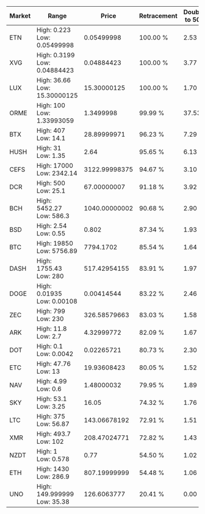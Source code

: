 | Market | Range | Price| Retracement | Doubles to 50% |
| --- | --- | --- | --- | --- |
| ETN | High: 0.223<br />Low: 0.05499998 | 0.05499998 | 100.00 % | 2.53 |
| XVG | High: 0.3199<br />Low: 0.04884423 | 0.04884423 | 100.00 % | 3.77 |
| LUX | High: 36.66<br />Low: 15.30000125 | 15.30000125 | 100.00 % | 1.70 |
| ORME | High: 100<br />Low: 1.33993059 | 1.3499998 | 99.99 % | 37.53 |
| BTX | High: 407<br />Low: 14.1 | 28.89999971 | 96.23 % | 7.29 |
| HUSH | High: 31<br />Low: 1.35 | 2.64 | 95.65 % | 6.13 |
| CEFS | High: 17000<br />Low: 2342.14 | 3122.99998375 | 94.67 % | 3.10 |
| DCR | High: 500<br />Low: 25.1 | 67.00000007 | 91.18 % | 3.92 |
| BCH | High: 5452.27<br />Low: 586.3 | 1040.00000002 | 90.68 % | 2.90 |
| BSD | High: 2.54<br />Low: 0.55 | 0.802 | 87.34 % | 1.93 |
| BTC | High: 19850<br />Low: 5756.89 | 7794.1702 | 85.54 % | 1.64 |
| DASH | High: 1755.43<br />Low: 280 | 517.42954155 | 83.91 % | 1.97 |
| DOGE | High: 0.01935<br />Low: 0.00108 | 0.00414544 | 83.22 % | 2.46 |
| ZEC | High: 799<br />Low: 230 | 326.58579663 | 83.03 % | 1.58 |
| ARK | High: 11.8<br />Low: 2.7 | 4.32999772 | 82.09 % | 1.67 |
| DOT | High: 0.1<br />Low: 0.0042 | 0.02265721 | 80.73 % | 2.30 |
| ETC | High: 47.76<br />Low: 13 | 19.93608423 | 80.05 % | 1.52 |
| NAV | High: 4.99<br />Low: 0.6 | 1.48000032 | 79.95 % | 1.89 |
| SKY | High: 53.1<br />Low: 3.25 | 16.05 | 74.32 % | 1.76 |
| LTC | High: 375<br />Low: 56.87 | 143.06678192 | 72.91 % | 1.51 |
| XMR | High: 493.7<br />Low: 102 | 208.47024771 | 72.82 % | 1.43 |
| NZDT | High: 1<br />Low: 0.578 | 0.77 | 54.50 % | 1.02 |
| ETH | High: 1430<br />Low: 286.9 | 807.19999999 | 54.48 % | 1.06 |
| UNO | High: 149.999999<br />Low: 35.38 | 126.6063777 | 20.41 % | 0.00 |

